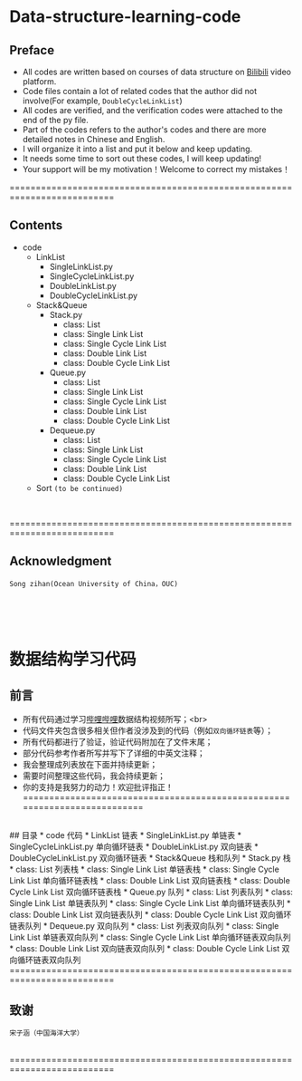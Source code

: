 # Data-structure-learning-code


## Preface
* All codes are written based on courses of data structure on [Bilibili](https://www.bilibili.com/video/av21540971? "https://www.bilibili.com/video/av21540971?") video platform. <br>
* Code files contain a lot of related codes that the author did not involve(For example, `DoubleCycleLinkList`) <br>
* All codes are verified, and the verification codes were attached to the end of the py file. <br>
* Part of the codes refers to the author's codes and there are more detailed notes in Chinese and English. <br>
* I will organize it into a list and put it below and keep updating. <br>
* It needs some time to sort out these codes, I will keep updating! <br>
* Your support will be my motivation！Welcome to correct my mistakes！<br>

==========================================================================
<br>
## Contents
* code
  * LinkList
    * SingleLinkList.py
    * SingleCycleLinkList.py
    * DoubleLinkList.py
    * DoubleCycleLinkList.py
  * Stack&Queue
    * Stack.py
      * class: List
      * class: Single Link List
      * class: Single Cycle Link List
      * class: Double Link List
      * class: Double Cycle Link List
    * Queue.py
      * class: List
      * class: Single Link List
      * class: Single Cycle Link List
      * class: Double Link List
      * class: Double Cycle Link List
    * Dequeue.py
      * class: List
      * class: Single Link List
      * class: Single Cycle Link List
      * class: Double Link List
      * class: Double Cycle Link List
  * Sort `(to be continued)`
<br>  

==========================================================================
<br>
## Acknowledgment
`Song zihan(Ocean University of China，OUC)`





<br> <br> <br>
# 数据结构学习代码


## 前言
* 所有代码通过学习[哔哩哔哩](https://www.bilibili.com/video/av21540971? "https://www.bilibili.com/video/av21540971?")数据结构视频所写；<br>
* 代码文件夹包含很多相关但作者没涉及到的代码（例如`双向循环链表`等）；<br>
* 所有代码都进行了验证，验证代码附加在了文件末尾；<br>
* 部分代码参考作者所写并写下了详细的中英文注释；<br>
* 我会整理成列表放在下面并持续更新；<br>
* 需要时间整理这些代码，我会持续更新；<br>
* 你的支持是我努力的动力！欢迎批评指正！<br>
==========================================================================
<br>
## 目录
* code 代码
  * LinkList 链表
    * SingleLinkList.py 单链表
    * SingleCycleLinkList.py 单向循环链表
    * DoubleLinkList.py 双向链表
    * DoubleCycleLinkList.py 双向循环链表
  * Stack&Queue 栈和队列
    * Stack.py 栈
      * class: List 列表栈
      * class: Single Link List 单链表栈
      * class: Single Cycle Link List 单向循环链表栈
      * class: Double Link List 双向链表栈
      * class: Double Cycle Link List 双向循环链表栈
    * Queue.py 队列
      * class: List 列表队列
      * class: Single Link List 单链表队列
      * class: Single Cycle Link List 单向循环链表队列
      * class: Double Link List 双向链表队列
      * class: Double Cycle Link List 双向循环链表队列
    * Dequeue.py 双向队列
      * class: List 列表双向队列
      * class: Single Link List 单链表双向队列
      * class: Single Cycle Link List 单向循环链表双向队列
      * class: Double Link List 双向链表双向队列
      * class: Double Cycle Link List 双向循环链表双向队列
<br>  
==========================================================================
<br> 

## 致谢 

`宋子涵（中国海洋大学）`

<br>  
==========================================================================
<br>
